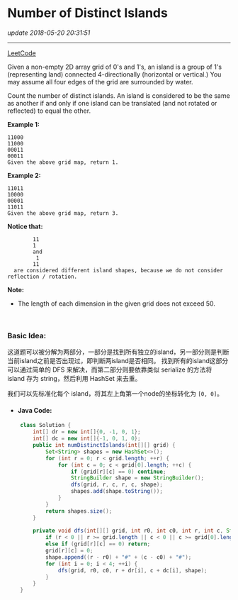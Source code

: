 # Number of Distinct Islands
_update 2018-05-20 20:31:51_

---
[LeetCode](https://leetcode.com/problems/number-of-distinct-islands/description/)

Given a non-empty 2D array grid of 0's and 1's, an island is a group of 1's (representing land) connected 4-directionally (horizontal or vertical.) You may assume all four edges of the grid are surrounded by water.

Count the number of distinct islands. An island is considered to be the same as another if and only if one island can be translated (and not rotated or reflected) to equal the other.

**Example 1:**

    11000
    11000
    00011
    00011
    Given the above grid map, return 1.

**Example 2:**

    11011
    10000
    00001
    11011
    Given the above grid map, return 3.

**Notice that:**

            11
            1
            and
             1
            11
      are considered different island shapes, because we do not consider 
    reflection / rotation.

**Note:**   

* The length of each dimension in the given grid does not exceed 50.

<br>

### Basic Idea:
这道题可以被分解为两部分，一部分是找到所有独立的island，另一部分则是判断当前island之前是否出现过，即判断两island是否相同。 找到所有的island这部分可以通过简单的 DFS 来解决，而第二部分则要依靠类似 serialize 的方法将 island 存为 string，然后利用 HashSet 来去重。

我们可以先标准化每个 island，将其左上角第一个node的坐标转化为 `[0, 0]`。

* #### Java Code:
```java
    class Solution {
        int[] dr = new int[]{0, -1, 0, 1};
        int[] dc = new int[]{-1, 0, 1, 0};
        public int numDistinctIslands(int[][] grid) {
            Set<String> shapes = new HashSet<>();
            for (int r = 0; r < grid.length; ++r) {
                for (int c = 0; c < grid[0].length; ++c) {
                    if (grid[r][c] == 0) continue;
                    StringBuilder shape = new StringBuilder();
                    dfs(grid, r, c, r, c, shape);
                    shapes.add(shape.toString());
                }
            }
            return shapes.size();
        }
        
        private void dfs(int[][] grid, int r0, int c0, int r, int c, StringBuilder shape) {
            if (r < 0 || r >= grid.length || c < 0 || c >= grid[0].length) return;
            else if (grid[r][c] == 0) return;
            grid[r][c] = 0;
            shape.append((r - r0) + "#" + (c - c0) + "#");
            for (int i = 0; i < 4; ++i) {
                dfs(grid, r0, c0, r + dr[i], c + dc[i], shape);
            }
        }
    }
```